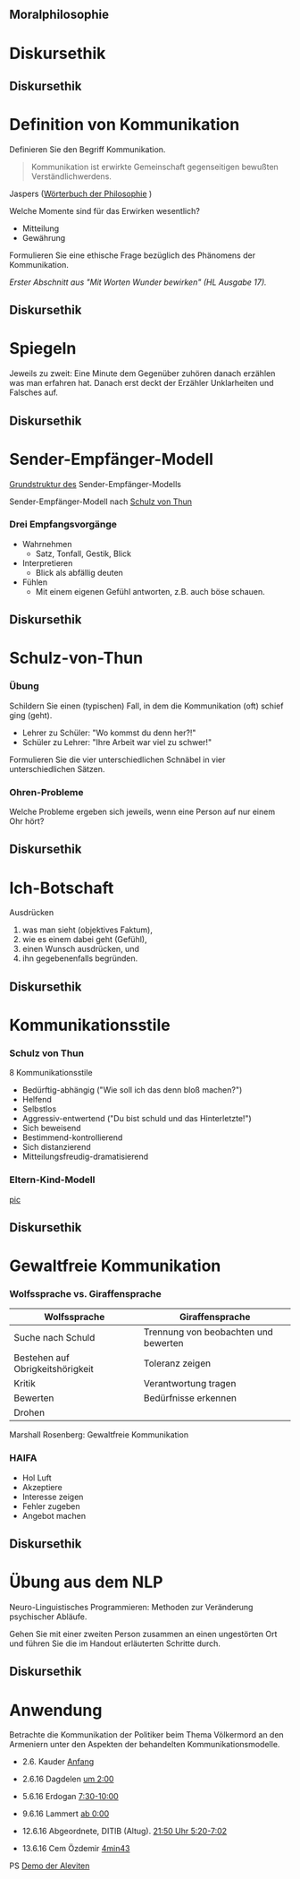 ## Moralphilosophie
# Diskursethik



## Diskursethik
# Definition von Kommunikation

Definieren Sie den Begriff Kommunikation. <!-- .element: class="frage" -->

> Kommunikation<!-- .element: class="fragment" --> ist erwirkte Gemeinschaft gegenseitigen bewußten Verständlichwerdens.

Jaspers<!-- .element: class="rechts" --> ([Wörterbuch der Philosophie](http://www.philosophie-woerterbuch.de/online-woerterbuch/?tx_gbwbphilosophie_main[entry]=477&tx_gbwbphilosophie_main[action]=show&tx_gbwbphilosophie_main[controller]=Lexicon&cHash=0ba829012183408806f8019df11bf477) )

Welche Momente sind für das Erwirken wesentlich? <!-- .element: class="frage" -->
* Mitteilung <!-- .element: class="fragment" -->
* Gewährung  <!-- .element: class="fragment" -->

Formulieren Sie eine ethische Frage bezüglich des Phänomens der Kommunikation. <!-- .element: class="frage" -->

*Erster Abschnitt aus "Mit Worten Wunder bewirken" (HL Ausgabe 17).*



## Diskursethik
# Spiegeln

Jeweils zu zweit: Eine Minute dem Gegenüber zuhören danach erzählen was man erfahren hat. Danach erst deckt der Erzähler Unklarheiten und Falsches auf. <!-- .element: class="frage" -->



## Diskursethik
# Sender-Empfänger-Modell

[Grundstruktur des](https://images.duckduckgo.com/iu/?u=http%3A%2F%2Fwww.brigitteglatzel.de%2Fwp-content%2Fuploads%2F2013%2F06%2FSender-Empf%C3%A4nger.jpg&f=1) Sender-Empfänger-Modells

Sender-Empfänger-Modell nach [Schulz von Thun](https://images.duckduckgo.com/iu/?u=http%3A%2F%2Frueetschli.net%2Fwp-content%2Fuploads%2F2013%2F08%2FGrafik_Sender_Empfaenger_02.jpg&f=1)

### Drei Empfangsvorgänge
* Wahrnehmen
  * Satz, Tonfall, Gestik, Blick
* Interpretieren
  * Blick als abfällig deuten
* Fühlen
  * Mit einem eigenen Gefühl antworten, z.B. auch böse schauen.



## Diskursethik
# Schulz-von-Thun

### Übung

Schildern Sie einen (typischen) Fall, in dem die Kommunikation (oft) schief ging (geht). <!-- .element: class="frage" -->

* Lehrer zu Schüler: "Wo kommst du denn her?!" <!-- .element: class="fragment" -->
* Schüler zu Lehrer: "Ihre Arbeit war viel zu schwer!" <!-- .element: class="fragment" -->

Formulieren Sie die vier unterschiedlichen Schnäbel in vier unterschiedlichen Sätzen. <!-- .element: class="frage" -->

### Ohren-Probleme

Welche Probleme ergeben sich jeweils, wenn eine Person auf nur einem Ohr hört? <!-- .element: class="frage" -->



## Diskursethik
# Ich-Botschaft
Ausdrücken
1. was man sieht (objektives Faktum),
2. wie es einem dabei geht (Gefühl),
3. einen Wunsch ausdrücken, und
4. ihn gegebenenfalls begründen.



## Diskursethik
# Kommunikationsstile

### Schulz von Thun
8 Kommunikationsstile
* Bedürftig-abhängig ("Wie soll ich das denn bloß machen?")
* Helfend
* Selbstlos
* Aggressiv-entwertend ("Du bist schuld und das Hinterletzte!")
* Sich beweisend
* Bestimmend-kontrollierend
* Sich distanzierend
* Mitteilungsfreudig-dramatisierend

### Eltern-Kind-Modell

[pic](../dateien/eltern-kind-modell.png)



## Diskursethik
# Gewaltfreie Kommunikation

### Wolfssprache vs. Giraffensprache

Wolfssprache | Giraffensprache
---|---
Suche nach Schuld | Trennung von beobachten und bewerten
Bestehen auf Obrigkeitshörigkeit | Toleranz zeigen
Kritik | Verantwortung tragen
Bewerten | Bedürfnisse erkennen
Drohen |

Marshall Rosenberg: Gewaltfreie Kommunikation <!-- .element: class="rechts" -->

### HAIFA
* Hol Luft
* Akzeptiere
* Interesse zeigen
* Fehler zugeben
* Angebot machen



## Diskursethik
# Übung aus dem NLP
Neuro-Linguistisches Programmieren: Methoden zur Veränderung psychischer Abläufe.

Gehen Sie mit einer zweiten Person zusammen an einen ungestörten Ort und führen Sie die im Handout erläuterten Schritte durch. <!-- .element: class="frage" -->



## Diskursethik
# Anwendung

Betrachte die Kommunikation der Politiker beim Thema Völkermord an den Armeniern unter den Aspekten der behandelten Kommunikationsmodelle.<!-- .element: class="frage" -->

* 2.6. Kauder [Anfang](http://www.ardmediathek.de/tv/Morgenmagazin/Armenier-Kauder-rechtfertigt-Bundestags/Das-Erste/Video?bcastId=435054&documentId=35727868)

* 2.6.16 Dagdelen [um 2:00](http://www.ardmediathek.de/tv/Morgenmagazin/Armenien-Resolution-Linke-Fernbleiben-/Das-Erste/Video?bcastId=435054&documentId=35729348)

* 5.6.16 Erdogan [7:30-10:00](http://www.ardmediathek.de/tv/Tagesthemen/tagesthemen/Das-Erste/Video?bcastId=3914&documentId=35803588)

* 9.6.16 Lammert [ab 0:00]( 
http://www.ardmediathek.de/tv/Tagesthemen/09-06-2016-tagesthemen-22-15-Uhr/Das-Erste/Video-Podcast?bcastId=3914&documentId=35894070)

* 12.6.16 Abgeordnete, DITIB (Altug). [21:50 Uhr 5:20-7:02]( 
http://www.ardmediathek.de/tv/Tagesthemen/tagesthemen/Das-Erste/Video?bcastId=3914&documentId=35943492)

* 13.6.16 Cem Özdemir [4min43](http://www.ardmediathek.de/tv/Morgenmagazin/Gr%C3%BCnen-Chef-Keine-t%C3%BCrkische-EU-Mitglied/Das-Erste/Video?bcastId=435054&documentId=35945984)

PS [Demo der Aleviten](http://www.ardmediathek.de/tv/Aktuelle-Stunde/Proteste-gegen-Erdogan/WDR-Fernsehen/Video?bcastId=7293524&documentId=33542754)
